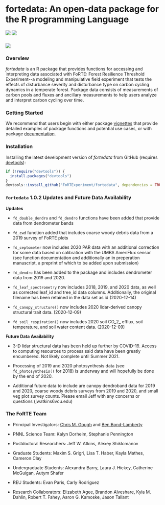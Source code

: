 # fortedata: An open-data package for the R programming Language

![](https://github.com/FoRTExperiment/fortedata/actions/workflows/test-coverage.yaml/badge.svg)
![](https://github.com/FoRTExperiment/fortedata/actions/workflows/check-standard.yaml/badge.svg)

### 
![](https://user-images.githubusercontent.com/8354517/87047244-3da40200-c1c8-11ea-91fd-61104ad0f4f8.PNG)


### Overview

*fortedata* is an R package that provides functions for accessing and interpreting data associated with FoRTE: Forest Resilience Threshold Experiment--a modeling and manipulative field experiment that tests the effects of disturbance severity and disturbance type on carbon cycling dynamics in a temperate forest. Package data consists of measurements of carbon pools and fluxes and ancillary measurements to help users analyze and interpret carbon cycling over time.  


### Getting Started

We recommend that users begin with either package [vignettes](https://fortexperiment.github.io/fortedata/articles/index.html) that provide detailed examples of package functions and potential use cases, or with package [documentation](https://fortexperiment.github.io/fortedata/reference/index.html).  


### Installation

Installing the latest development version of *fortedata* from GitHub (requires [devtools](https://github.com/hadley/devtools)):

```r
if (!require("devtools")) {
  install.packages("devtools")
}
devtools::install_github("FoRTExperiment/fortedata", dependencies = TRUE, build_vignettes = FALSE)
```


### `fortedata` 1.0.2 Updates and Future Data Availability

**Updates**
*  `fd_double_dendro` and `fd_dendro` functions have been added that provide data from dendrometer bands

* `fd_cwd` function added that includes coarse woody debris data from a 2019 survey of FoRTE plots

* `fd_ceptometer` now includes 2020 PAR data with an additional correction for some data based on calibration with the UMBS AmeriFlux sensor (see function documentation and additionally an in preperation manuscript, a preprint of which to be added upon submission)

* `fd_dendro` has been added to the package and includes dendrometer data from 2019 and 2020.

* `fd_leaf_spectrometry` now includes 2018, 2019, and 2020 data, as well as corrected leaf_id and tree_id data columns. Additionally, the original filename has been retained in the data set as id (2020-12-14)

* `fd_canopy_structure()` now includes 2020 lidar-derived canopy structural trait data.  (2020-12-09)

* `fd_soil_respiration()` now includes 2020 soil CO_2_ efflux, soil temperature, and soil water content data.  (2020-12-09)

**Future Data Availability**

* 3-D lidar structural data has been held up further by COVID-19. Access to computing resources to process said data have been greatly encumbered. Not likely complete until Summer 2021.

* Processing of 2019 and 2020 photosynthesis data (see `fd_photosynthesis()` for 2018) is underway and will hopefully be done by the end of 2020. 

* Additional future data to include are canopy dendroband data for 2019 and 2020, coarse woody debris surveys from 2019 and 2020, and small veg plot survey counts. Please email Jeff with any concerns or questions (jwatkins6vcu.edu) 

### The FoRTE Team

* Principal Investigators:  [Chris M. Gough](http://www.people.vcu.edu/~cmgough/) and [Ben Bond-Lamberty](https://www.pnnl.gov/science/staff/staff_info.asp?staff_num=7203)

* PNNL Science Team: Kalyn Dorheim, Stephanie Pennington

* Postdoctoral Researchers: Jeff W. Atkins, Alexey Shiklomanov  

* Graduate Students:  Maxim S. Grigri, Lisa T. Haber, Kayla Mathes, Cameron Clay

* Undergraduate Students: Alexandra Barry, Laura J. Hickey, Catherine McGuigan, Autym Shafer

* REU Students: Evan Paris, Carly Rodriguez

* Research Collaborators: Elizabeth Agee, Brandon Alveshare, Kyla M. Dahlin, Robert T. Fahey, Aaron G. Kamoske, Jason Tallant


